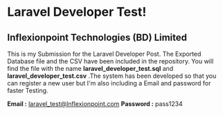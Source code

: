 # Laravel Developer Test!

## Inflexionpoint Technologies (BD) Limited

This is my Submission for the Laravel Developer Post. The Exported Database file and the CSV have been included in the repository. You will find the file with the name **laravel_developer_test.sql** and **laravel_developer_test.csv** .The system has been developed so that you can register a new user but I'm also including a Email and password for faster Testing.

**Email :** laravel_test@Inflexionpoint.com
**Password :** pass1234
